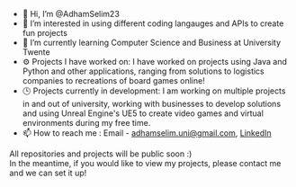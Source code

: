 - 👋 Hi, I’m @AdhamSelim23
- 👀 I’m interested in using different coding langauges and APIs to create fun projects
- 🌱 I’m currently learning Computer Science and Business at University Twente
- ⚙️ Projects I have worked on: I have worked on projects using Java and Python and other applications, ranging from solutions to logistics companies to recreations of board games online!
- 🕒 Projects currently in development: I am working on multiple projects in and out of university, working with businesses to develop solutions and using Unreal Engine's UE5 to create video games and virtual environments during my free time.
- 📫 How to reach me : Email - adhamselim.uni@gmail.com, [LinkedIn](https://www.linkedin.com/in/adham-selim-a0b253214/)

All repositories and projects will be public soon :)   
In the meantime, if you would like to view my projects, please contact me and we can set it up!

<!---
AdhamSelim23/AdhamSelim23 is a ✨ special ✨ repository because its `README.md` (this file) appears on your GitHub profile.
You can click the Preview link to take a look at your changes.
--->

